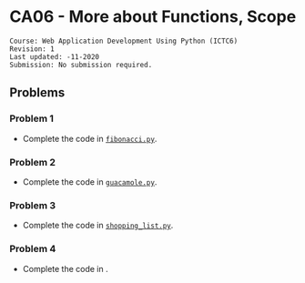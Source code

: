 # CA06 - More about Functions, Scope

	Course: Web Application Development Using Python (ICTC6)
	Revision: 1
	Last updated: -11-2020
	Submission: No submission required.

## Problems

### Problem 1

* Complete the code in [`fibonacci.py`](./fibonacci.py).

### Problem 2

* Complete the code in [`guacamole.py`](./guacamole.py).

### Problem 3
* Complete the code in [`shopping_list.py`](./shopping_list.py).

### Problem 4
* Complete the code in []().
